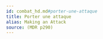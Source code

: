 ```yaml
---
id: combat_hd.md#porter-une-attaque
title: Porter une attaque
alias: Making an Attack
source: (MDR p290)
---
```


